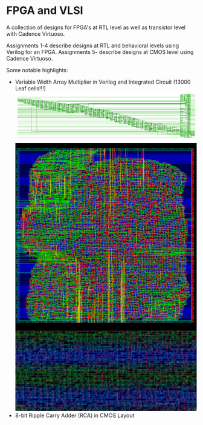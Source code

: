 # FPGA and VLSI
A collection of designs for FPGA's at RTL level as well as transistor level with Cadence Virtuoso.

Assignments 1-4 describe designs at RTL and behavioral levels using Verilog for an FPGA. 
Assignments 5- describe designs at CMOS level using Cadence Virtuoso.

Some notable highlights:
- Variable Width Array Multiplier in Verilog and Integrated Circuit (13000 Leaf cells!!!)
![alt text](https://raw.githubusercontent.com/16oh4/FPGA-VLSI/master/array_multiplier_design.png)
![alt text](https://raw.githubusercontent.com/16oh4/FPGA-VLSI/master/array_multiplier.png)
- 8-bit Ripple Carry Adder (RCA) in CMOS Layout


